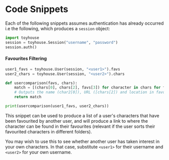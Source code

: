 # Code Snippets 
Each of the following snippets assumes authentication has already occurred i.e the following, which produces a `session` object:
```python
import toyhouse
session = toyhouse.Session("username", "password")
session.auth()
```

#### Favourites Filtering 
```python
user1_favs = toyhouse.User(session, "<user1>").favs
user2_chars = toyhouse.User(session, "<user2>").chars

def usercomparison(favs, chars):
    match = [(chars[0], chars[2], favs[3]) for character in chars for favourite in favs if chars[1] == favs[1]]
    # Outputs the name (char2[0]), URL ([chars[2]) and location in favourites (favs[3]) of a character if the character is found in the other person's favourites. 
    return match

print(usercomparison(user1_favs, user2_chars))
```
This snippet can be used to produce a list of a user's characters that have been favourited by another user, and will produce a link to where the character can be found in their favourites (relevant if the user sorts their favourited characters in different folders). 

You may wish to use this to see whether another user has taken interest in your own characters. In that case, substitute `<user1>` for their username and `<user2>` for your own username.
